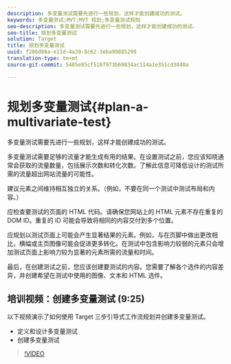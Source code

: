 ```yaml
---
description: 多变量测试需要先进行一些规划，这样才能创建成功的测试。
keywords: 多变量测试;MVT;MVT 规划;多变量测试规则
seo-description: 多变量测试需要先进行一些规划，这样才能创建成功的测试。
seo-title: 规划多变量测试
solution: Target
title: 规划多变量测试
uuid: f286d08a-e11d-4a39-8c62-3eba99885299
translation-type: tm+mt
source-git-commit: 5405e95cf516f973b69834ac114a1e351cd3040a

---
```



# 规划多变量测试{#plan-a-multivariate-test}

多变量测试需要先进行一些规划，这样才能创建成功的测试。

多变量测试需要足够的流量才能生成有用的结果。在设置测试之前，您应该知晓通常会获取的流量数量，包括展示次数和转化次数。了解此信息可降低设计的测试所需的流量超出网站流量的可能性。

建议元素之间维持相互独立的关系。（例如，不要在同一个测试中测试布局和内容。）

应检查要测试的页面的 HTML 代码。请确保您网站上的 HTML 元素不存在重复的 DOM ID。重复的 ID 可能会导致将相同的内容交付到多个位置。

应规划以测试页面上可能会产生显著结果的元素。例如，与在页脚中做出更改相比，横幅或主页图像可能会促进更多转化。在测试中包含影响力较弱的元素只会增加测试页面上影响力较为显著的元素所需的流量和时间。

最后，在创建测试之前，您应该创建要测试的内容。您需要了解各个选件的内容差异，并创建希望在测试中使用的图像、文本和 HTML 选件。

## 培训视频：创建多变量测试 (9:25)

以下视频演示了如何使用 Target 三步引导式工作流规划并创建多变量测试。

* 定义和设计多变量测试
* 创建多变量测试

>[!VIDEO](https://video.tv.adobe.com/v/17395)